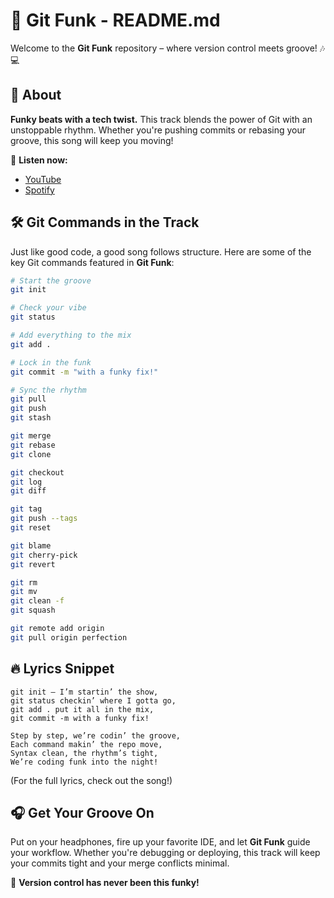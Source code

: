 # 🎵 Git Funk - README.md

Welcome to the **Git Funk** repository – where version control meets groove! 🎶💻

## 🚀 About
**Funky beats with a tech twist.** This track blends the power of Git with an unstoppable rhythm. Whether you're pushing commits or rebasing your groove, this song will keep you moving!

🔗 **Listen now:**
- [YouTube](https://www.youtube.com/watch?v=2U1EHxqRKkg&list=OLAK5uy_lTMxGZ7ttLffYIAHIe34Oop86qo7xaN9E)
- [Spotify](https://open.spotify.com/track/5lEjxIFbRqjoBUx5vCnBT8?si=ab6b5eceecf24614)

## 🛠️ Git Commands in the Track
Just like good code, a good song follows structure. Here are some of the key Git commands featured in **Git Funk**:

```sh
# Start the groove
git init

# Check your vibe
git status

# Add everything to the mix
git add .

# Lock in the funk
git commit -m "with a funky fix!"

# Sync the rhythm
git pull
git push
git stash

git merge
git rebase
git clone

git checkout
git log
git diff

git tag
git push --tags
git reset

git blame
git cherry-pick
git revert

git rm
git mv
git clean -f
git squash

git remote add origin
git pull origin perfection
```

## 🔥 Lyrics Snippet
```plaintext
git init — I’m startin’ the show,
git status checkin’ where I gotta go,
git add . put it all in the mix,
git commit -m with a funky fix!

Step by step, we’re codin’ the groove,
Each command makin’ the repo move,
Syntax clean, the rhythm’s tight,
We’re coding funk into the night!
```
(For the full lyrics, check out the song!)

## 🎧 Get Your Groove On
Put on your headphones, fire up your favorite IDE, and let **Git Funk** guide your workflow. Whether you're debugging or deploying, this track will keep your commits tight and your merge conflicts minimal.

🚀 **Version control has never been this funky!**


